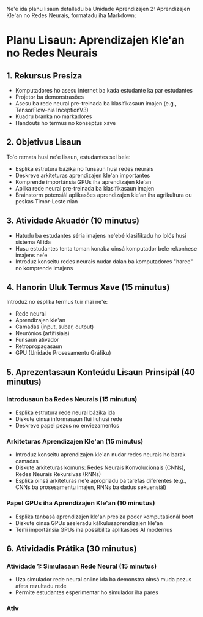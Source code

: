 Ne'e ida planu lisaun detalladu ba Unidade Aprendizajen 2: Aprendizajen Kle'an no Redes Neurais, formatadu iha Markdown:

# Planu Lisaun: Aprendizajen Kle'an no Redes Neurais

## 1. Rekursus Presiza 

- Komputadores ho asesu internet ba kada estudante ka par estudantes
- Projetor ba demonstrasões
- Asesu ba rede neural pre-treinada ba klasifikasaun imajen (e.g., TensorFlow-nia InceptionV3)  
- Kuadru branka no markadores
- Handouts ho termus no konseptus xave

## 2. Objetivus Lisaun

To'o remata husi ne'e lisaun, estudantes sei bele:
- Esplika estrutura bázika no funsaun husi redes neurais
- Deskreve arkiteturas aprendizajen kle'an importantes  
- Komprende importánsia GPUs iha aprendizajen kle'an
- Aplika rede neural pre-treinada ba klasifikasaun imajen
- Brainstorm potensiál aplikasões aprendizajen kle'an iha agrikultura ou peskas Timor-Leste nian

## 3. Atividade Akuadór (10 minutus)

- Hatudu ba estudantes séria imajens ne'ebé klasifikadu ho lolós husi sistema AI ida
- Husu estudantes tenta toman konaba oinsá komputador bele rekonhese imajens ne'e
- Introduz konseitu redes neurais nudar dalan ba komputadores "haree" no komprende imajens

## 4. Hanorin Uluk Termus Xave (15 minutus)  

Introduz no esplika termus tuir mai ne'e:
- Rede neural
- Aprendizajen kle'an
- Camadas (input, subar, output)
- Neurónios (artifisiais)
- Funsaun ativador
- Retropropagasaun
- GPU (Unidade Prosesamentu Gráfiku)

## 5. Aprezentasaun Konteúdu Lisaun Prinsipál (40 minutus)

### Introdusaun ba Redes Neurais (15 minutus)
- Esplika estrutura rede neural bázika ida
- Diskute oinsá informasaun flui liuhusi rede
- Deskreve papel pezus no enviezamentos

### Arkiteturas Aprendizajen Kle'an (15 minutus)  
- Introduz konseitu aprendizajen kle'an nudar redes neurais ho barak camadas
- Diskute arkiteturas komuns: Redes Neurais Konvolucionais (CNNs), Redes Neurais Rekursivas (RNNs)
- Esplika oinsá arkiteturas ne'e apropriadu ba tarefas diferentes (e.g., CNNs ba prosesamentu imajen, RNNs ba dadus sekuensiál)

### Papel GPUs iha Aprendizajen Kle'an (10 minutus)
- Esplika tanbasá aprendizajen kle'an presiza poder komputasionál boot
- Diskute oinsá GPUs aseleradu kálkulusaprendizajen kle'an
- Temi importánsia GPUs iha possibilita aplikasões AI modernus

## 6. Atividadis Prátika (30 minutus)  

### Atividade 1: Simulasaun Rede Neural (15 minutus)
- Uza simulador rede neural online ida ba demonstra oinsá muda pezus afeta rezultadu rede
- Permite estudantes esperimentar ho simulador iha pares

### Ativ
